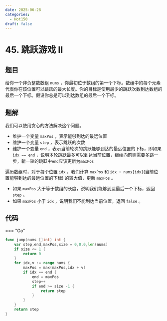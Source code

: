 ```yaml
---
date: 2025-06-28
categories:
  - Hot150
draft: false
---
```


# 45. 跳跃游戏 II

## 题目

给你一个非负整数数组 `nums` ，你最初位于数组的第一个下标。数组中的每个元素代表你在该位置可以跳跃的最大长度。你的目标是使用最少的跳跃次数到达数组的最后一个下标。假设你总是可以到达数组的最后一个下标。

<!-- more -->

## 题解

我们可以使用贪心的方法解决这个问题。

- 维护一个变量 `maxPos` ，表示能够到达的最远位置
- 维护一个变量 `step` ，表示跳跃的次数
- 维护一个变量 `end` ，表示当前轮次的跳跃能够到达的最远位置的下标，即如果 `idx == end` ，说明本轮跳跃最多可以到达当前位置，继续向前则需要多跳一步，新一轮的跳跃中`end`应该更新为`maxPos`    


遍历数组时，对于每个位置 `idx` ，我们计算 `maxPos` 和 `idx + nums[idx]`(当前位置能够到达的最远位置的下标) 的较大值，更新 `maxPos` 。

- 如果 `maxPos` 大于等于数组的长度，说明我们能够到达最后一个下标，返回 `step` 。
- 如果 `maxPos` 小于 `idx` ，说明我们不能到达当前位置，返回 `false` 。

## 代码

=== "Go"

```go
func jump(nums []int) int {
    var step,end,maxPos,size = 0,0,0,len(nums) 
    if size <= 1 {
        return 0
    }
    for idx,v := range nums {
        maxPos = max(maxPos,idx + v)
        if idx == end {
            end = maxPos
            step++
            if end >= size -1 {
                return step
            }
        }
    }
    return step
}
```